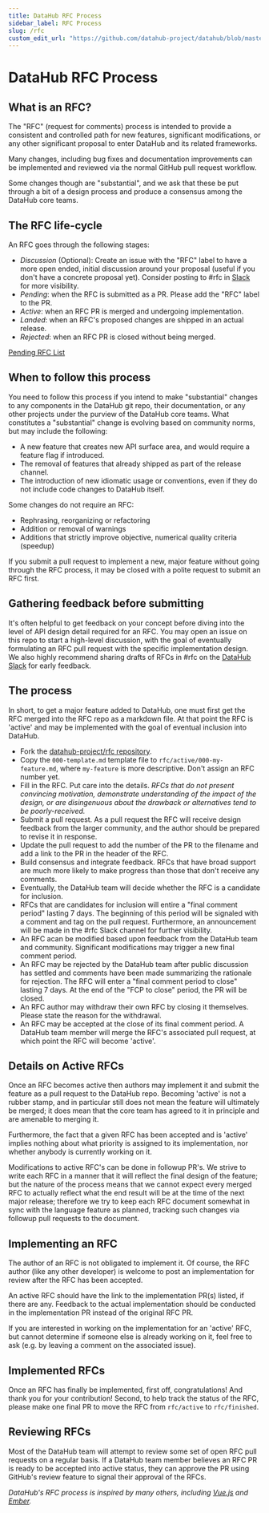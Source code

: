 ```yaml
---
title: DataHub RFC Process
sidebar_label: RFC Process
slug: /rfc
custom_edit_url: "https://github.com/datahub-project/datahub/blob/master/docs/rfc.md"
---
```


# DataHub RFC Process

## What is an RFC?

The "RFC" (request for comments) process is intended to provide a consistent and controlled path for new features,
significant modifications, or any other significant proposal to enter DataHub and its related frameworks.

Many changes, including bug fixes and documentation improvements can be implemented and reviewed via the normal GitHub
pull request workflow.

Some changes though are "substantial", and we ask that these be put through a bit of a design process and produce a
consensus among the DataHub core teams.

## The RFC life-cycle

An RFC goes through the following stages:

- _Discussion_ (Optional): Create an issue with the "RFC" label to have a more open ended, initial discussion around
  your proposal (useful if you don't have a concrete proposal yet). Consider posting to #rfc in [Slack](./slack.md)
  for more visibility.
- _Pending_: when the RFC is submitted as a PR. Please add the "RFC" label to the PR.
- _Active_: when an RFC PR is merged and undergoing implementation.
- _Landed_: when an RFC's proposed changes are shipped in an actual release.
- _Rejected_: when an RFC PR is closed without being merged.

[Pending RFC List](https://github.com/datahub-project/rfcs/pulls?q=is%3Apr+is%3Aopen)

## When to follow this process

You need to follow this process if you intend to make "substantial" changes to any components in the DataHub git repo,
their documentation, or any other projects under the purview of the DataHub core teams. What constitutes a "substantial"
change is evolving based on community norms, but may include the following:

- A new feature that creates new API surface area, and would require a feature flag if introduced.
- The removal of features that already shipped as part of the release channel.
- The introduction of new idiomatic usage or conventions, even if they do not include code changes to DataHub itself.

Some changes do not require an RFC:

- Rephrasing, reorganizing or refactoring
- Addition or removal of warnings
- Additions that strictly improve objective, numerical quality criteria (speedup)

If you submit a pull request to implement a new, major feature without going through the RFC process, it may be closed
with a polite request to submit an RFC first.

## Gathering feedback before submitting

It's often helpful to get feedback on your concept before diving into the level of API design detail required for an
RFC. You may open an issue on this repo to start a high-level discussion, with the goal of eventually formulating an RFC
pull request with the specific implementation design. We also highly recommend sharing drafts of RFCs in #rfc on the
[DataHub Slack](./slack.md) for early feedback.

## The process

In short, to get a major feature added to DataHub, one must first get the RFC merged into the RFC repo as a markdown
file. At that point the RFC is 'active' and may be implemented with the goal of eventual inclusion into DataHub.

- Fork the [datahub-project/rfc repository](https://github.com/datahub-project/rfcs).
- Copy the `000-template.md` template file to `rfc/active/000-my-feature.md`, where `my-feature` is more
  descriptive. Don't assign an RFC number yet.
- Fill in the RFC. Put care into the details. _RFCs that do not present convincing motivation, demonstrate understanding
  of the impact of the design, or are disingenuous about the drawback or alternatives tend to be poorly-received._
- Submit a pull request. As a pull request the RFC will receive design feedback from the larger community, and the
  author should be prepared to revise it in response.
- Update the pull request to add the number of the PR to the filename and add a link to the PR in the header of the RFC.
- Build consensus and integrate feedback. RFCs that have broad support are much more likely to make progress than those
  that don't receive any comments.
- Eventually, the DataHub team will decide whether the RFC is a candidate for inclusion.
- RFCs that are candidates for inclusion will entire a "final comment period" lasting 7 days. The beginning of this
  period will be signaled with a comment and tag on the pull request. Furthermore, an announcement will be made in the
  \#rfc Slack channel for further visibility.
- An RFC acan be modified based upon feedback from the DataHub team and community. Significant modifications may trigger
  a new final comment period.
- An RFC may be rejected by the DataHub team after public discussion has settled and comments have been made summarizing
  the rationale for rejection. The RFC will enter a "final comment period to close" lasting 7 days. At the end of the "FCP
  to close" period, the PR will be closed.
- An RFC author may withdraw their own RFC by closing it themselves. Please state the reason for the withdrawal.
- An RFC may be accepted at the close of its final comment period. A DataHub team member will merge the RFC's associated
  pull request, at which point the RFC will become 'active'.

## Details on Active RFCs

Once an RFC becomes active then authors may implement it and submit the feature as a pull request to the DataHub repo.
Becoming 'active' is not a rubber stamp, and in particular still does not mean the feature will ultimately be merged; it
does mean that the core team has agreed to it in principle and are amenable to merging it.

Furthermore, the fact that a given RFC has been accepted and is 'active' implies nothing about what priority is assigned
to its implementation, nor whether anybody is currently working on it.

Modifications to active RFC's can be done in followup PR's. We strive to write each RFC in a manner that it will reflect
the final design of the feature; but the nature of the process means that we cannot expect every merged RFC to actually
reflect what the end result will be at the time of the next major release; therefore we try to keep each RFC document
somewhat in sync with the language feature as planned, tracking such changes via followup pull requests to the document.

## Implementing an RFC

The author of an RFC is not obligated to implement it. Of course, the RFC author (like any other developer) is welcome
to post an implementation for review after the RFC has been accepted.

An active RFC should have the link to the implementation PR(s) listed, if there are any. Feedback to the actual
implementation should be conducted in the implementation PR instead of the original RFC PR.

If you are interested in working on the implementation for an 'active' RFC, but cannot determine if someone else is
already working on it, feel free to ask (e.g. by leaving a comment on the associated issue).

## Implemented RFCs

Once an RFC has finally be implemented, first off, congratulations! And thank you for your contribution! Second, to
help track the status of the RFC, please make one final PR to move the RFC from `rfc/active` to
`rfc/finished`.

## Reviewing RFCs

Most of the DataHub team will attempt to review some set of open RFC pull requests on a regular basis. If a DataHub
team member believes an RFC PR is ready to be accepted into active status, they can approve the PR using GitHub's
review feature to signal their approval of the RFCs.

_DataHub's RFC process is inspired by many others, including [Vue.js](https://github.com/vuejs/rfcs) and
[Ember](https://github.com/emberjs/rfcs)._
